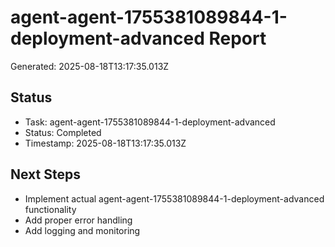 # agent-agent-1755381089844-1-deployment-advanced Report

Generated: 2025-08-18T13:17:35.013Z

## Status
- Task: agent-agent-1755381089844-1-deployment-advanced
- Status: Completed
- Timestamp: 2025-08-18T13:17:35.013Z

## Next Steps
- Implement actual agent-agent-1755381089844-1-deployment-advanced functionality
- Add proper error handling
- Add logging and monitoring
